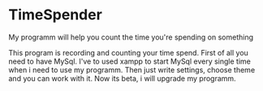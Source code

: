 # TimeSpender
My programm will help you count the time you're spending on something

This program is recording and counting your time spend. First of all you
need to have MySql. I've to used xampp to start MySql every single time
when i need to use my programm. Then just write settings, choose theme
and you can work with it. Now its beta, i will upgrade my programm.
